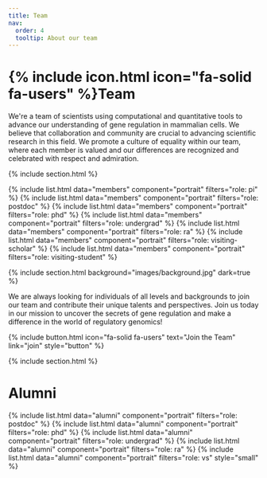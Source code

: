```yaml
---
title: Team
nav:
  order: 4
  tooltip: About our team
---
```


# {% include icon.html icon="fa-solid fa-users" %}Team

We're a team of scientists using computational and quantitative tools to advance our understanding of gene regulation in mammalian cells.
We believe that collaboration and community are crucial to advancing scientific research in this field.
We promote a culture of equality within our team, where each member is valued and our differences are recognized and celebrated with respect and admiration.

{% include section.html %}

{% include list.html data="members" component="portrait" filters="role: pi" %}
{% include list.html data="members" component="portrait" filters="role: postdoc" %}
{% include list.html data="members" component="portrait" filters="role: phd" %}
{% include list.html data="members" component="portrait" filters="role: undergrad" %}
{% include list.html data="members" component="portrait" filters="role: ra" %}
{% include list.html data="members" component="portrait" filters="role: visiting-scholar" %}
{% include list.html data="members" component="portrait" filters="role: visiting-student" %}

{% include section.html background="images/background.jpg" dark=true %}

We are always looking for individuals of all levels and backgrounds to join our team and contribute their unique talents and perspectives.
Join us today in our mission to uncover the secrets of gene regulation and make a difference in the world of regulatory genomics!

{% include button.html icon="fa-solid fa-users" text="Join the Team" link="join" style="button" %}


{% include section.html %}

# Alumni

{% include list.html data="alumni" component="portrait" filters="role: postdoc" %}
{% include list.html data="alumni" component="portrait" filters="role: phd" %}
{% include list.html data="alumni" component="portrait" filters="role: undergrad" %}
{% include list.html data="alumni" component="portrait" filters="role: ra" %}
{% include list.html data="alumni" component="portrait" filters="role: vs" style="small" %}